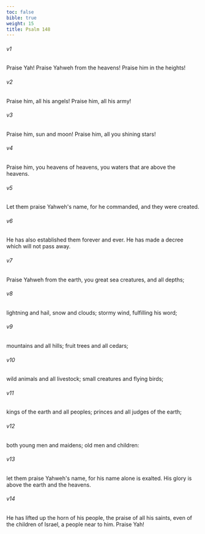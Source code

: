 ```yaml
---
toc: false
bible: true
weight: 15
title: Psalm 148
---
```




###### v1 
Praise Yah! Praise Yahweh from the heavens! Praise him in the heights! 

###### v2 
Praise him, all his angels! Praise him, all his army! 

###### v3 
Praise him, sun and moon! Praise him, all you shining stars! 

###### v4 
Praise him, you heavens of heavens, you waters that are above the heavens. 

###### v5 
Let them praise Yahweh's name, for he commanded, and they were created. 

###### v6 
He has also established them forever and ever. He has made a decree which will not pass away. 

###### v7 
Praise Yahweh from the earth, you great sea creatures, and all depths; 

###### v8 
lightning and hail, snow and clouds; stormy wind, fulfilling his word; 

###### v9 
mountains and all hills; fruit trees and all cedars; 

###### v10 
wild animals and all livestock; small creatures and flying birds; 

###### v11 
kings of the earth and all peoples; princes and all judges of the earth; 

###### v12 
both young men and maidens; old men and children: 

###### v13 
let them praise Yahweh's name, for his name alone is exalted. His glory is above the earth and the heavens. 

###### v14 
He has lifted up the horn of his people, the praise of all his saints, even of the children of Israel, a people near to him. Praise Yah!
